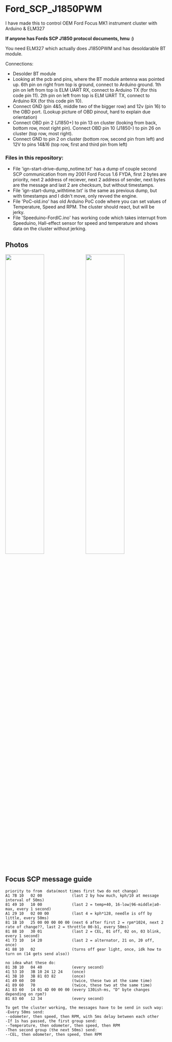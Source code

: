 # Ford_SCP_J1850PWM
I have made this to control OEM Ford Focus MK1 instrument cluster with Arduino & ELM327

**If anyone has Fords SCP J1850 protocol documents, hmu :)**

You need ELM327 which actually does J1850PWM and has desoldarable BT module.

Connections:
- Desolder BT module
- Looking at the pcb and pins, where the BT module antenna was pointed up. 6th pin on right from top is ground, connect to Arduino ground. 1th pin on left from top is ELM UART RX, connect to Arduino TX (for this code pin 11). 2th pin on left from top is ELM UART TX, connect to Arduino RX (for this code pin 10).
- Connect GND (pin 4&5, middle two of the bigger row) and 12v (pin 16) to the OBD port. (Lookup picture of OBD pinout, hard to explain due orientation)
- Connect OBD pin 2 (J1850+) to pin 13 on cluster (looking from back, bottom row, most right pin). Connect OBD pin 10 (J1850-) to pin 26 on cluster (top row, most right).
- Connect GND to pin 2 on cluster (bottom row, second pin from left) and 12V to pins 14&16 (top row, first and third pin from left)

### Files in this repository:
- File 'ign-start-drive-dump_notime.txt' has a dump of couple second SCP communication from my 2001 Ford Focus 1.6 FYDA, first 2 bytes are priority, next 2 address of reciever, next 2 address of sender, next bytes are the message and last 2 are checksum, but without timestamps.
- File 'ign-start-dump_withtime.txt' is the same as previous dump, but with timestamps and I didn't move, only revved the engine.
- File 'PoC-old.ino' has old Arduino PoC code where you can set values of Temperature, Speed and RPM. The cluster should react, but will be jerky.
- File 'Speeduino-FordIC.ino' has working code which takes interrupt from Speeduino, Hall-effect sensor for speed and temperature and shows data on the cluster without jerking.

## Photos
<p float="middle">
  <img src="https://github.com/user-attachments/assets/3502d18d-129f-4a81-b696-4d47cfc4dfd8" width="49%" />
  <img src="https://github.com/user-attachments/assets/d9ca004e-42bb-4f1f-a4a6-487672b57b60" width="49%" />
</p>


## Focus SCP message guide
```
priority to from  data(most times first two do not change)
A1 7B 10   02 00             (last 2 by how much, kph/10 at message interval of 50ms)
81 49 10   10 00             (last 2 = temp+40, 16-low|96-middle|a0-max, every 1 second)
A1 29 10   02 00 00          (last 4 = kph*128, needle is off by little, every 50ms)
81 1B 10   25 00 00 00 00 00 (next 6 after first 2 = rpm*1024, next 2 rate of change??, last 2 = throttle 00-b1, every 50ms)
81 88 10   30 01             (last 2 = CEL, 01 off, 02 on, 03 blink, every 1 second)
41 73 10   14 20             (last 2 = alternator, 21 on, 20 off, once)
41 88 10   02                (turns off gear light, once, idk how to turn on (14 gets send also))

no idea what these do:
81 3B 10   04 40             (every second)
41 53 10   3B 10 24 12 24    (once)
41 3B 10   3B 81 03 82       (once)
41 49 60   D0                (twice, these two at the same time)
41 89 60   70                (twice, these two at the same time)
A1 83 60   14 01 4D 00 00 00 (every 130ish-ms, "D" byte changes depending on rpm?)
81 83 60   12 34             (every second)

To get the cluster working, the messages have to be send in such way:
-Every 50ms send:
--odometer, then speed, then RPM, with 5ms delay between each other
-If 1s has passed, the first group send:
--Temperature, then odometer, then speed, then RPM
-Then second group (the next 50ms) send:
--CEL, then odometer, then speed, then RPM
```
